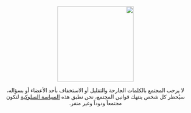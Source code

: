 <div dir="rtl" align="center">

<picture>
  <source media="(prefers-color-scheme: dark)" srcset="assets/rust-logo-light.png">
  <source media="(prefers-color-scheme: light)" srcset="assets/rust-logo-dark.png">
  <img src="assets/rust-logo-.png" height="200">
</picture>

لا يرحب المجتمع بالكلمات الجارحة والتقليل أو الاستخفاف بأحد الأعضاء أو بسؤاله، سيُحظر كل شخص ينتهك قوانين المجتمع، نحن نطبق هذه [السياسة السلوكية][code-of-conduct] لنكون مجتمعاً ودوداً وغير منفر.<br> 
</div>

[code-of-conduct]: https://www.rust-lang.org/policies/code-of-conduct
